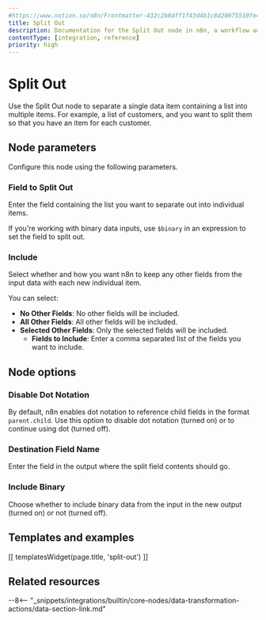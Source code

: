```yaml
---
#https://www.notion.so/n8n/Frontmatter-432c2b8dff1f43d4b1c8d20075510fe4
title: Split Out
description: Documentation for the Split Out node in n8n, a workflow automation platform. Includes guidance on usage, and links to examples.
contentType: [integration, reference]
priority: high
---
```


# Split Out

Use the Split Out node to separate a single data item containing a list into multiple items. For example, a list of customers, and you want to split them so that you have an item for each customer.

## Node parameters

Configure this node using the following parameters.

### Field to Split Out

Enter the field containing the list you want to separate out into individual items.

If you're working with binary data inputs, use `$binary` in an expression to set the field to split out.

### Include

Select whether and how you want n8n to keep any other fields from the input data with each new individual item.

You can select:

* **No Other Fields**: No other fields will be included.
* **All Other Fields**: All other fields will be included.
* **Selected Other Fields**: Only the selected fields will be included.
    * **Fields to Include**: Enter a comma separated list of the fields you want to include.

## Node options

### Disable Dot Notation

By default, n8n enables dot notation to reference child fields in the format `parent.child`. Use this option to disable dot notation (turned on) or to continue using dot (turned off).

### Destination Field Name

Enter the field in the output where the split field contents should go.

### Include Binary

Choose whether to include binary data from the input in the new output (turned on) or not (turned off).

## Templates and examples

<!-- see https://www.notion.so/n8n/Pull-in-templates-for-the-integrations-pages-37c716837b804d30a33b47475f6e3780 -->
[[ templatesWidget(page.title, 'split-out') ]]

## Related resources

--8<-- "_snippets/integrations/builtin/core-nodes/data-transformation-actions/data-section-link.md"
